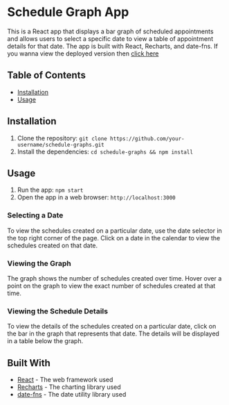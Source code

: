 # Schedule Graph App

This is a React app that displays a bar graph of scheduled appointments and allows users to select a specific date to view a table of appointment details for that date. The app is built with React, Recharts, and date-fns. If you wanna view the deployed version then [click here](https://scheduling-graph.netlify.app/)

## Table of Contents

- [Installation](#installation)
- [Usage](#usage)

## Installation

1. Clone the repository: `git clone https://github.com/your-username/schedule-graphs.git`
2. Install the dependencies: `cd schedule-graphs && npm install`

## Usage

1. Run the app: `npm start`
2. Open the app in a web browser: `http://localhost:3000`
### Selecting a Date

To view the schedules created on a particular date, use the date selector in the top right corner of the page. Click on a date in the calendar to view the schedules created on that date.

### Viewing the Graph

The graph shows the number of schedules created over time. Hover over a point on the graph to view the exact number of schedules created at that time.

### Viewing the Schedule Details

To view the details of the schedules created on a particular date, click on the bar in the graph that represents that date. The details will be displayed in a table below the graph.

## Built With

* [React](https://reactjs.org/) - The web framework used
* [Recharts](http://recharts.org/en-US/) - The charting library used
* [date-fns](https://date-fns.org/) - The date utility library used
